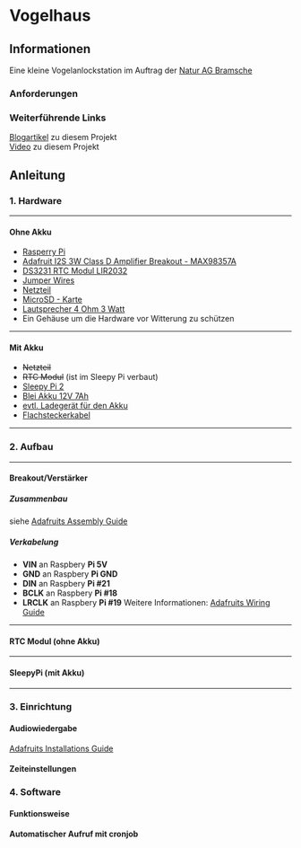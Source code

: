 # Vogelhaus
## Informationen
Eine kleine Vogelanlockstation im Auftrag der [Natur AG Bramsche](https://naturagbramsche.blog/)
### Anforderungen
### Weiterführende Links
[Blogartikel](#) zu diesem Projekt  
[Video](#) zu diesem Projekt
## Anleitung
### 1. Hardware
---
#### Ohne Akku
- [Rasperry Pi]()
- [Adafruit I2S 3W Class D Amplifier Breakout - MAX98357A](https://www.adafruit.com/product/3006)
- [DS3231 RTC Modul LIR2032]()
- [Jumper Wires]()
- [Netzteil]()
- [MicroSD - Karte]()
- [Lautsprecher 4 Ohm 3 Watt]()
- Ein Gehäuse um die Hardware vor Witterung zu schützen
---
#### Mit Akku
- ~~Netzteil~~
- ~~RTC Modul~~ (ist im Sleepy Pi verbaut)
- [Sleepy Pi 2]()
- [Blei Akku 12V 7Ah]()
- [evtl. Ladegerät für den Akku]()
- [Flachsteckerkabel]()
---
### 2. Aufbau
---
#### Breakout/Verstärker
##### Zusammenbau
siehe [Adafruits Assembly Guide](https://learn.adafruit.com/adafruit-max98357-i2s-class-d-mono-amp/assembly)
##### Verkabelung
- **VIN** an Raspbery **Pi 5V**
- **GND** an Raspbery **Pi GND**
- **DIN** an Raspbery **Pi #21**
- **BCLK** an Raspbery **Pi #18**
- **LRCLK** an Raspbery **Pi #19**
Weitere Informationen: [Adafruits Wiring Guide](https://learn.adafruit.com/adafruit-max98357-i2s-class-d-mono-amp/raspberry-pi-wiring)
---
#### RTC Modul (ohne Akku)
---
#### SleepyPi (mit Akku)
---
### 3. Einrichtung
#### Audiowiedergabe
[Adafruits Installations Guide](https://learn.adafruit.com/adafruit-max98357-i2s-class-d-mono-amp/raspberry-pi-usage)
#### Zeiteinstellungen
### 4. Software
#### Funktionsweise
#### Automatischer Aufruf mit cronjob


